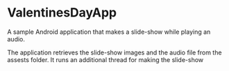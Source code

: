 # ValentinesDayApp
A sample Android application that makes a slide-show while playing an audio.

The application retrieves the slide-show images and the audio file from the assests folder. It runs an additional thread for making the slide-show
